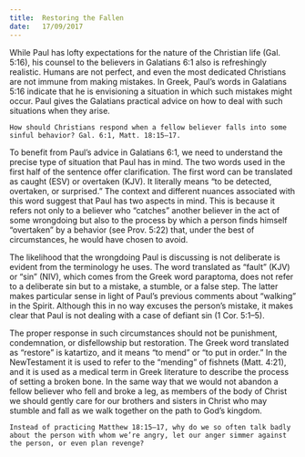 ```yaml
---
title:  Restoring the Fallen
date:   17/09/2017
---
```


While Paul has lofty expectations for the nature of the Christian life (Gal. 5:16), his counsel to the believers in Galatians 6:1 also is refreshingly realistic. Humans are not perfect, and even the most dedicated Christians are not immune from making mistakes. In Greek, Paul’s words in Galatians 5:16 indicate that he is envisioning a situation in which such mistakes might occur. Paul gives the Galatians practical advice on how to deal with such situations when they arise.

`How should Christians respond when a fellow believer falls into some sinful behavior? Gal. 6:1, Matt. 18:15–17.`

To benefit from Paul’s advice in Galatians 6:1, we need to understand the precise type of situation that Paul has in mind. The two words used in the first half of the sentence offer clarification. The first word can be translated as caught (ESV) or overtaken (KJV). It literally means “to be detected, overtaken, or surprised.” The context and different nuances associated with this word suggest that Paul has two aspects in mind. This is because it refers not only to a believer who “catches” another believer in the act of some wrongdoing but also to the process by which a person finds himself “overtaken” by a behavior (see Prov. 5:22) that, under the best of circumstances, he would have chosen to avoid.

The likelihood that the wrongdoing Paul is discussing is not deliberate is evident from the terminology he uses. The word translated as “fault” (KJV) or “sin” (NIV), which comes from the Greek word paraptoma, does not refer to a deliberate sin but to a mistake, a stumble, or a false step. The latter makes particular sense in light of Paul’s previous comments about “walking” in the Spirit. Although this in no way excuses the person’s mistake, it makes clear that Paul is not dealing with a case of defiant sin (1 Cor. 5:1–5).

The proper response in such circumstances should not be punishment, condemnation, or disfellowship but restoration. The Greek word translated as “restore” is katartizo, and it means “to mend” or “to put in order.” In the NewTestament it is used to refer to the “mending” of fishnets (Matt. 4:21), and it is used as a medical term in Greek literature to describe the process of setting a broken bone. In the same way that we would not abandon a fellow believer who fell and broke a leg, as members of the body of Christ we should gently care for our brothers and sisters in Christ who may stumble and fall as we walk together on the path to God’s kingdom.

`Instead of practicing Matthew 18:15–17, why do we so often talk badly about the person with whom we’re angry, let our anger simmer against the person, or even plan revenge?`